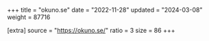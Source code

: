 +++
title = "okuno.se"
date = "2022-11-28"
updated = "2024-03-08"
weight = 87716

[extra]
source = "https://okuno.se/"
ratio = 3
size = 86
+++
